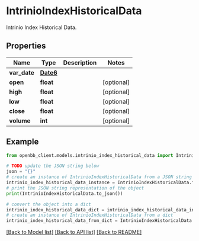 # IntrinioIndexHistoricalData

Intrinio Index Historical Data.

## Properties

Name | Type | Description | Notes
------------ | ------------- | ------------- | -------------
**var_date** | [**Date6**](Date6.md) |  | 
**open** | **float** |  | [optional] 
**high** | **float** |  | [optional] 
**low** | **float** |  | [optional] 
**close** | **float** |  | [optional] 
**volume** | **int** |  | [optional] 

## Example

```python
from openbb_client.models.intrinio_index_historical_data import IntrinioIndexHistoricalData

# TODO update the JSON string below
json = "{}"
# create an instance of IntrinioIndexHistoricalData from a JSON string
intrinio_index_historical_data_instance = IntrinioIndexHistoricalData.from_json(json)
# print the JSON string representation of the object
print(IntrinioIndexHistoricalData.to_json())

# convert the object into a dict
intrinio_index_historical_data_dict = intrinio_index_historical_data_instance.to_dict()
# create an instance of IntrinioIndexHistoricalData from a dict
intrinio_index_historical_data_from_dict = IntrinioIndexHistoricalData.from_dict(intrinio_index_historical_data_dict)
```
[[Back to Model list]](../README.md#documentation-for-models) [[Back to API list]](../README.md#documentation-for-api-endpoints) [[Back to README]](../README.md)


